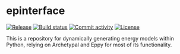 # epinterface

[![Release](https://img.shields.io/github/v/release/szvsw/epinterface)](https://img.shields.io/github/v/release/szvsw/epinterface)
[![Build status](https://img.shields.io/github/actions/workflow/status/szvsw/epinterface/main.yml?branch=main)](https://github.com/szvsw/epinterface/actions/workflows/main.yml?query=branch%3Amain)
[![Commit activity](https://img.shields.io/github/commit-activity/m/szvsw/epinterface)](https://img.shields.io/github/commit-activity/m/szvsw/epinterface)
[![License](https://img.shields.io/github/license/szvsw/epinterface)](https://img.shields.io/github/license/szvsw/epinterface)

This is a repository for dynamically generating energy models within Python, relying on Archetypal and Eppy for most of its functionality.
